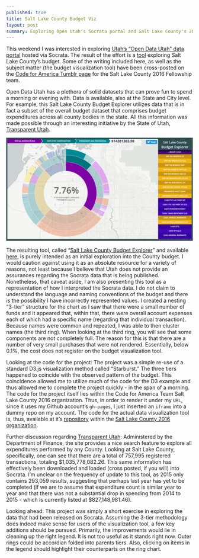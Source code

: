 ```yaml
---
published: true
title: Salt Lake County Budget Viz
layout: post
summary: Exploring Open Utah's Socrata portal and Salt Lake County's 2014 budget expenditures 
---
```


This weekend I was interested in exploring [Utah’s “Open Data Utah” data portal](https://opendata.utah.gov/) hosted via Socrata. The result of the effort is a [tool](http://kuanbutts.com/slco-budget/) exploring Salt Lake County’s budget. Some of the writing included here, as well as the subject matter (the budget visualization tool) have been cross-posted on the [Code for America Tumblr page](http://c4a-slc.tumblr.com/post/142135817456/for-fun-this-weekend-team-salt-lake-member-kuan) for the Salt Lake County 2016 Fellowship team.

Open Data Utah has a plethora of solid datasets that can prove fun to spend a morning or evening with. Data is available, also at the State and City level. For example, this Salt Lake County Budget Explorer utilizes data that is in fact a subset of the overall budget dataset that comprises budget expenditures across all county bodies in the state. All this information was made possible through an interesting initiative by the State of Utah, [Transparent Utah](http://www.utah.gov/transparency/). 

![dash](https://raw.githubusercontent.com/kuanb/kuanb.github.io/master/images/_posts/slco-budget-viz/dash.png)

The resulting tool, called “[Salt Lake County Budget Explorer](http://kuanbutts.com/slco-budget/)” and available [here](http://kuanbutts.com/slco-budget/), is purely intended as an initial exploration into the County budget. I would caution against using it as an absolute resource for a variety of reasons, not least because I believe that Utah does not provide an assurances regarding the Socrata data that is being published. Nonetheless, that caveat aside, I am also presenting this tool as a representation of how I interpreted the Socrata data. I do not claim to understand the language and naming conventions of the budget and there is the possibility I have incorrectly represented values. I created a nesting “3-tier” structure for the chart as I saw that there were a small number of funds and it appeared that, within that, there were overall account expenses each of which had a specific name (regarding that individual transaction). Because names were common and repeated, I was able to then cluster names (the third ring). When looking at the third ring, you will see that some components are not completely full. The reason for this is that there are a number of very small purchases that were not rendered. Essentially, below 0.1%, the cost does not register on the budget visualization tool.

Looking at the code for the project: The project was a simple re-use of a standard D3.js visualization method called “Starburst.” The three tiers happened to coincide with the observed pattern of the budget. This coincidence allowed me to utilize much of the code for the D3 example and thus allowed me to complete the project quickly - in the span of a morning. The code for the project itself lies within the Code for America Team Salt Lake County 2016 organization. Thus, in order to render it under my `URL`, since it uses my Github account’s `gh-pages`, I just inserted an `iframe` into a dummy repo on my account. The code for the actual data visualization tool is, thus, available at it’s [repository](https://github.com/slco-2016/slco-budget/tree/gh-pages) within the [Salt Lake County 2016 organization](https://github.com/slco-2016).

Further discussion regarding [Transparent Utah](http://www.utah.gov/transparency/): Administered by the Department of Finance, the site provides a nice search feature to explore all expenditures performed by any County. Looking at Salt Lake County, specifically, one can see that there are a total of 757,995 registered transactions, totaling $1,035,778,082.26. This same information has effectively been downloaded and loaded (cross posted, if you will) into Socrata. I’m unclear on the frequency of update to this tool, as 2015 only contains 293,059 results, suggesting that perhaps last year has yet to be completed (if we are to assume that expenditure count is similar year to year and that there was not a substantial drop in spending from 2014 to 2015 - which is currently listed at $827,148,981.46).

Looking ahead: This project was simply a short exercise in exploring the data that had been released on Socrata. Assuming the 3-tier methodology does indeed make sense for users of the visualization tool, a few key additions should be pursued. Primarily, the improvements would lie in cleaning up the right legend. It is not too useful as it stands right now. Outer rings could be accordian folded into parents tiers. Also, clicking on items in the legend should highlight their counterparts on the ring chart.
